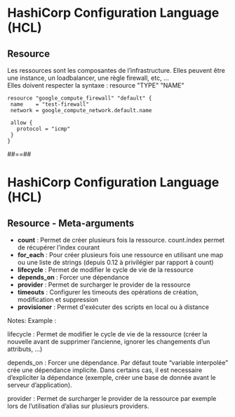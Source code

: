 <!-- .slide: class="with-code-bg-dark" -->

# HashiCorp Configuration Language (HCL)

## Resource

Les ressources sont les composantes de l’infrastructure.
Elles peuvent être une instance, un loadbalancer, une règle firewall, etc, …<br>
Elles doivent respecter la syntaxe : resource "TYPE" "NAME”

```hcl-terraform
resource "google_compute_firewall" "default" {
 name    = "test-firewall"
 network = google_compute_network.default.name

 allow {
   protocol = "icmp"
 }
}
```


##==##


# HashiCorp Configuration Language (HCL)

## Resource - Meta-arguments

- **count** : Permet de créer plusieurs fois la ressource. count.index permet de récupérer l’index courant
- **for_each** : Pour créer plusieurs fois une ressource en utilisant une map ou une liste de strings (depuis 0.12 à privilégier par rapport à count)
- **lifecycle** : Permet de modifier le cycle de vie de la ressource
- **depends_on** : Forcer une dépendance
- **provider** : Permet de surcharger le provider de la ressource
- **timeouts** : Configurer les timeouts des opérations de création, modification et suppression
- **provisioner** : Permet d'exécuter des scripts en local ou à distance

Notes:
Example :

lifecycle : Permet de modifier le cycle de vie de la ressource (créer la nouvelle avant de supprimer l’ancienne, ignorer les changements d’un attributs, ...)

depends_on : Forcer une dépendance. Par défaut toute “variable interpolée” crée une dépendance implicite. Dans certains cas, il est necessaire d’expliciter la dépendance (exemple, créer une base de donnée avant le serveur d’application).

provider : Permet de surcharger le provider de la ressource par exemple lors de l’utilisation d’alias sur plusieurs providers.

